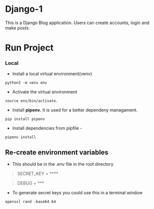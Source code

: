 # Django-1
This is a Django Blog application. Users can create accounts, login and make posts.

# Run Project
### Local

* Install a local virtual environment(venv) 
```
python3 -m venv env

```

* Activate the virtual environment 
```
source env/bin/activate.
```
* Install **pipenv.** It is used for a better dependeny managament.
```
pip install pipenv
```

* Install dependencies from pipfile - 

```
pipenv install
```

## Re-create environment variables
* This should be in the .env file in the root directory
> SECRET_KEY = ****

> DEBUG = ***

* To generate secret keys you could use this in a terminal window 
```
openssl rand -base64 64
```
